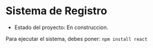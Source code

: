 <h1> Sistema de Registro </h1>

- Estado del proyecto: En construccion.

Para ejecutar el sistema, debes poner:
```npm install react```
